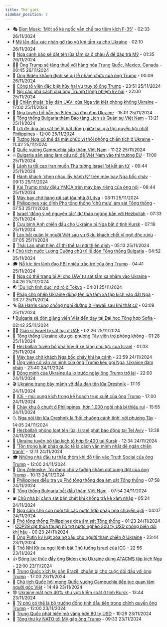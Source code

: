 ```yaml
---
title: Thế giới
sidebar_position: 2
---
```


<!-- vnexpress-the-gioi:START -->
- 🎭 [Elon Musk: &#39;Một số kẻ ngốc vẫn chế tạo tiêm kích F-35&#39;](https://vnexpress.net/elon-musk-mot-so-ke-ngoc-van-che-tao-tiem-kich-f-35-4820355.html) - 02:33 26/11/2024
- 🕴 [Mỹ lần đầu xác nhận gỡ rào vũ khí tầm xa cho Ukraine](https://vnexpress.net/my-lan-dau-xac-nhan-go-rao-vu-khi-tam-xa-cho-ukraine-4820328.html) - 02:10 26/11/2024
- 🤭 [Nga cảnh báo sẽ đặt tên lửa tầm xa ở châu Á để đáp trả Mỹ](https://vnexpress.net/nga-canh-bao-se-dat-ten-lua-tam-xa-o-chau-a-de-dap-tra-my-4820307.html) - 01:35 26/11/2024
- 🧑‍💻 [Ông Trump sẽ tăng thuế với hàng hóa Trung Quốc, Mexico, Canada](https://vnexpress.net/ong-trump-se-tang-thue-voi-hang-hoa-trung-quoc-mexico-canada-4820310.html) - 00:45 26/11/2024
- 🦏 [Ông Biden khẳng định sẽ dự lễ nhậm chức của ông Trump](https://vnexpress.net/ong-biden-khang-dinh-se-du-le-nham-chuc-cua-ong-trump-4820305.html) - 00:09 26/11/2024
- 🦒 [Công tố viên đặc biệt hủy hai vụ truy tố ông Trump](https://vnexpress.net/cong-to-vien-dac-biet-huy-hai-vu-truy-to-ong-trump-4820302.html) - 23:51 25/11/2024
- 🌈 [Nội các phá cách của ông Trump trong nhiệm kỳ hai](https://vnexpress.net/noi-cac-pha-cach-cua-ong-trump-trong-nhiem-ky-hai-4819896.html) - 22:00 25/11/2024
- 🧑‍🏫 [Chiến thuật &#39;bầy đàn UAV&#39; của Nga vắt kiệt phòng không Ukraine](https://vnexpress.net/chien-thuat-bay-dan-uav-cua-nga-vat-kiet-phong-khong-ukraine-4820185.html) - 17:00 25/11/2024
- 🐲 [Nga tuyên bố bắn hạ 8 tên lửa đạn đạo Ukraine](https://vnexpress.net/nga-tuyen-bo-ban-ha-8-ten-lua-dan-dao-ukraine-4820274.html) - 15:01 25/11/2024
- 🦒 [Tổng thống Bulgaria thăm Bảo tàng Lịch sử Quân sự Việt Nam](https://vnexpress.net/tong-thong-bulgaria-tham-bao-tang-lich-su-quan-su-viet-nam-4820267.html) - 13:21 25/11/2024
- 🐻 [Lời đe dọa ám sát hé lộ bất đồng giữa hai gia tộc quyền lực nhất Philippines](https://vnexpress.net/loi-de-doa-am-sat-he-lo-bat-dong-giua-hai-gia-toc-quyen-luc-nhat-philippines-4819913.html) - 12:00 25/11/2024
- 🚀 [Tướng Nga có thể đã mất chức vì thổi phồng chiến tích ở Ukraine](https://vnexpress.net/tuong-nga-co-the-da-mat-chuc-vi-thoi-phong-chien-tich-o-ukraine-4820156.html) - 11:42 25/11/2024
- 🥰 [Quốc vương Campuchia sắp thăm Việt Nam](https://vnexpress.net/quoc-vuong-campuchia-sap-tham-viet-nam-4820250.html) - 11:22 25/11/2024
- 🔥 [Bulgaria sẵn sàng làm cầu nối để Việt Nam vào thị trường EU](https://vnexpress.net/bulgaria-san-sang-lam-cau-noi-de-viet-nam-vao-thi-truong-eu-4820212.html) - 11:00 25/11/2024
- 🥳 [Lãnh tụ tối cao Iran muốn Thủ tướng Israel &#39;bị kết án tử&#39;](https://vnexpress.net/lanh-tu-toi-cao-iran-muon-thu-tuong-israel-bi-ket-an-tu-4820160.html) - 09:44 25/11/2024
- 💼 [Hành khách &#39;chen nhau lấy hành lý&#39; trên máy bay Nga bốc cháy](https://vnexpress.net/hanh-khach-chen-nhau-lay-hanh-ly-tren-may-bay-nga-boc-chay-4820133.html) - 09:13 25/11/2024
- 🤡 [Kai Trump nhảy điệu YMCA trên máy bay riêng của ông nội](https://vnexpress.net/kai-trump-nhay-dieu-ymca-tren-may-bay-rieng-cua-ong-noi-4820094.html) - 08:44 25/11/2024
- 🌁 [Máy bay chở hàng rơi sát tòa nhà ở Litva](https://vnexpress.net/may-bay-cho-hang-roi-sat-toa-nha-o-litva-4820100.html) - 08:11 25/11/2024
- 🤩 [Philippines xác định Phó tổng thống &#39;chủ mưu&#39; ám sát Tổng thống](https://vnexpress.net/philippines-xac-dinh-pho-tong-thong-chu-muu-am-sat-tong-thong-4820097.html) - 07:53 25/11/2024
- 🎉 [Israel &#39;đồng ý về nguyên tắc&#39; dự thảo ngừng bắn với Hezbollah](https://vnexpress.net/israel-dong-y-ve-nguyen-tac-du-thao-ngung-ban-voi-hezbollah-4819976.html) - 07:33 25/11/2024
- 🎉 [Cựu binh Anh chiến đấu cho Ukraine bị Nga bắt ở tỉnh Kursk](https://vnexpress.net/cuu-binh-anh-chien-dau-cho-ukraine-bi-nga-bat-o-tinh-kursk-4820065.html) - 07:19 25/11/2024
- 🌁 [Lào bắt quản lý người Việt sau vụ 6 du khách chết vì ngộ độc rượu](https://vnexpress.net/lao-bat-quan-ly-nguoi-viet-sau-vu-6-du-khach-chet-vi-ngo-doc-ruou-4820017.html) - 07:05 25/11/2024
- 🌊 [Thái Lan phát hiện 41 thi thể tại nơi thiền định](https://vnexpress.net/thai-lan-phat-hien-41-thi-the-tai-noi-thien-dinh-4820028.html) - 05:13 25/11/2024
- 🕴 [Chủ tịch nước Lương Cường chủ trì lễ đón Tổng thống Bulgaria](https://vnexpress.net/chu-tich-nuoc-luong-cuong-chu-tri-le-don-tong-thong-bulgaria-4820039.html) - 04:52 25/11/2024
- 🎓 [Nỗ lực tìm lãnh đạo FBI nhiều trắc trở của ông Trump](https://vnexpress.net/no-luc-tim-lanh-dao-fbi-nhieu-trac-tro-cua-ong-trump-4819394.html) - 04:41 25/11/2024
- 🦩 [Nga có thể trang bị AI cho UAV tự sát tầm xa nhằm vào Ukraine](https://vnexpress.net/nga-co-the-trang-bi-ai-cho-uav-tu-sat-tam-xa-nham-vao-ukraine-4819917.html) - 04:26 25/11/2024
- 🌏 [&#39;Du lịch tình dục&#39; nở rộ ở Tokyo](https://vnexpress.net/du-lich-tinh-duc-no-ro-o-tokyo-4817175.html) - 04:01 25/11/2024
- 🌋 [Pháp cho phép Ukraine dùng tên lửa tầm xa tập kích vào đất Nga](https://vnexpress.net/phap-cho-phep-ukraine-dung-ten-lua-tam-xa-tap-kich-vao-dat-nga-4819909.html) - 03:27 25/11/2024
- 🪜 [Bà Harris cùng chồng nghỉ dưỡng ở Hawaii sau khi thất cử](https://vnexpress.net/ba-harris-cung-chong-nghi-duong-o-hawaii-sau-khi-that-cu-4819900.html) - 03:09 25/11/2024
- 🕴 [Bulgaria sẽ đón giảng viên Việt đến dạy tại Đại học Tổng hợp Sofia](https://vnexpress.net/bulgaria-se-don-giang-vien-viet-den-day-tai-dai-hoc-tong-hop-sofia-4819849.html) - 02:42 25/11/2024
- 🧑‍🏫 [Giáo sĩ Israel bị sát hại ở UAE](https://vnexpress.net/giao-si-israel-bi-sat-hai-o-uae-4819897.html) - 02:26 25/11/2024
- 🌮 [Tổng thống Ukraine kêu gọi phương Tây viện trợ phòng không](https://vnexpress.net/tong-thong-ukraine-keu-goi-phuong-tay-vien-tro-phong-khong-4819880.html) - 01:28 25/11/2024
- 🚦 [Hezbollah tuyên bố phá hủy 6 xe tăng chủ lực của Israel](https://vnexpress.net/hezbollah-tuyen-bo-pha-huy-6-xe-tang-chu-luc-cua-israel-4819882.html) - 01:03 25/11/2024
- 💫 [Máy bay chở khách Nga bốc cháy khi hạ cánh](https://vnexpress.net/may-bay-cho-khach-nga-boc-chay-khi-ha-canh-4819873.html) - 23:59 24/11/2024
- 🤡 [Ứng viên cố vấn an ninh của ông Trump kêu gọi Nga, Ukraine đàm phán](https://vnexpress.net/ung-vien-co-van-an-ninh-cua-ong-trump-keu-goi-nga-ukraine-dam-phan-4819874.html) - 23:40 24/11/2024
- 🦣 [Đồng minh của Ukraine âu lo trước ngày ông Trump trở lại](https://vnexpress.net/dong-minh-cua-ukraine-au-lo-truoc-ngay-ong-trump-tro-lai-4818062.html) - 22:00 24/11/2024
- 🎬 [Ukraine trưng bày mảnh vỡ đầu đạn tên lửa Oreshnik](https://vnexpress.net/ukraine-trung-bay-manh-vo-dau-dan-ten-lua-oreshnik-4819864.html) - 17:16 24/11/2024
- 🎉 [ICE - mũi xung kích trong kế hoạch trục xuất của ông Trump](https://vnexpress.net/ice-mui-xung-kich-trong-ke-hoach-truc-xuat-cua-ong-trump-4817789.html) - 17:00 24/11/2024
- 🎡 [Cháy khu ổ chuột ở Philippines, hơn 1.000 ngôi nhà bị thiêu rụi](https://vnexpress.net/chay-khu-o-chuot-o-philippines-hon-1-000-ngoi-nha-bi-thieu-rui-4819846.html) - 15:55 24/11/2024
- 🌜 [Nga nói tên lửa Oreshnik là &#39;hồi chuông cảnh tỉnh&#39; với phương Tây](https://vnexpress.net/nga-noi-ten-lua-oreshnik-la-hoi-chuong-canh-tinh-voi-phuong-tay-4819835.html) - 14:05 24/11/2024
- 🎡 [Hezbollah phóng loạt tên lửa, Israel phát báo động tại Tel Aviv](https://vnexpress.net/hezbollah-phong-loat-ten-lua-israel-phat-bao-dong-tai-tel-aviv-4819831.html) - 13:38 24/11/2024
- 🤗 [Ukraine tuyên bố tập kích tổ hợp S-400 tại Kursk](https://vnexpress.net/ukraine-tuyen-bo-tap-kich-to-hop-s-400-tai-kursk-4819827.html) - 12:34 24/11/2024
- 🦩 [&#39;Tôn trọng luật pháp quốc tế là cách văn minh nhất để ngăn chiến tranh&#39;](https://vnexpress.net/ton-trong-luat-phap-quoc-te-la-cach-van-minh-nhat-de-ngan-chien-tranh-4819826.html) - 12:11 24/11/2024
- 🎓 [Những nhà đầu tư thấp thỏm khi đổ tiền vào Truth Social của ông Trump](https://vnexpress.net/nhung-nha-dau-tu-thap-thom-khi-do-tien-vao-truth-social-cua-ong-trump-4819027.html) - 12:00 24/11/2024
- 🌁 [Ông Zelensky: Tôi đang chờ ý tưởng chấm dứt xung đột của ông Trump](https://vnexpress.net/ong-zelensky-toi-dang-cho-y-tuong-cham-dut-xung-dot-cua-ong-trump-4819810.html) - 10:13 24/11/2024
- 🤩 [Philippines điều tra vụ Phó tổng thống dọa ám sát Tổng thống](https://vnexpress.net/philippines-dieu-tra-vu-pho-tong-thong-doa-am-sat-tong-thong-4819781.html) - 07:58 24/11/2024
- 👹 [Tổng thống Bulgaria bắt đầu thăm Việt Nam](https://vnexpress.net/tong-thong-bulgaria-bat-dau-tham-viet-nam-4819780.html) - 07:54 24/11/2024
- ⛽️ [Chủ nhà bị cảnh sát bắn chết khi chống trả kẻ xâm nhập](https://vnexpress.net/chu-nha-bi-canh-sat-ban-chet-khi-chong-tra-ke-xam-nhap-4819749.html) - 05:24 24/11/2024
- 🚀 [Nga cấm cho con nuôi tới các nước hợp pháp hóa chuyển giới](https://vnexpress.net/nga-cam-cho-con-nuoi-toi-cac-nuoc-hop-phap-hoa-chuyen-gioi-4819711.html) - 04:07 24/11/2024
- 🎡 [Phó tổng thống Philippines dọa ám sát Tổng thống](https://vnexpress.net/pho-tong-thong-philippines-doa-am-sat-tong-thong-4819680.html) - 01:23 24/11/2024
- 🕯 [COP29 đạt thỏa thuận hỗ trợ nước nghèo 300 tỷ USD chống biến đổi khí hậu](https://vnexpress.net/cop29-dat-thoa-thuan-ho-tro-nuoc-ngheo-300-ty-usd-chong-bien-doi-khi-hau-4819668.html) - 00:23 24/11/2024
- 🐻 [Ông Putin ký luật xóa nợ xấu cho người tham chiến ở Ukraine](https://vnexpress.net/ong-putin-ky-luat-xoa-no-xau-cho-nguoi-tham-chien-o-ukraine-4819665.html) - 23:44 23/11/2024
- 🚦 [Thổ Nhĩ Kỳ ca ngợi lệnh bắt Thủ tướng Israel của ICC](https://vnexpress.net/tho-nhi-ky-ca-ngoi-lenh-bat-thu-tuong-israel-cua-icc-4819608.html) - 22:56 23/11/2024
- 👍 [Động lực thúc đẩy ông Biden cho Ukraine dùng ATACMS tập kích Nga](https://vnexpress.net/dong-luc-thuc-day-ong-biden-cho-ukraine-dung-atacms-tap-kich-nga-4819214.html) - 22:00 23/11/2024
- 🚀 [Trung Quốc xích lại gần Brazil, chuẩn bị cho cuộc đối đầu với ông Trump](https://vnexpress.net/trung-quoc-xich-lai-gan-brazil-chuan-bi-cho-cuoc-doi-dau-voi-ong-trump-4818520.html) - 17:00 23/11/2024
- 🌮 [Chủ tịch Quốc hội mong Quốc vương Campuchia tiếp tục quan tâm người gốc Việt](https://vnexpress.net/chu-tich-quoc-hoi-mong-quoc-vuong-campuchia-tiep-tuc-quan-tam-nguoi-goc-viet-4819618.html) - 14:49 23/11/2024
- 😎 [Ukraine mất hơn 40% khu vực kiểm soát ở tỉnh Kursk](https://vnexpress.net/ukraine-mat-hon-40-khu-vuc-kiem-soat-o-tinh-kursk-4819602.html) - 13:44 23/11/2024
- 🐲 [Tỷ phú có thể là bộ trưởng đồng tính đầu tiên trong chính quyền ông Trump](https://vnexpress.net/ty-phu-co-the-la-bo-truong-dong-tinh-dau-tien-trong-chinh-quyen-ong-trump-4819407.html) - 12:00 23/11/2024
- 💫 [Trung Quốc phát hiện mỏ vàng hơn 80 tỷ USD](https://vnexpress.net/trung-quoc-phat-hien-mo-vang-hon-80-ty-usd-4819566.html) - 10:29 23/11/2024
- 👀 [Tổng thư ký NATO tới Mỹ gặp ông Trump](https://vnexpress.net/tong-thu-ky-nato-toi-my-gap-ong-trump-4819550.html) - 09:33 23/11/2024<!-- vnexpress-the-gioi:END -->